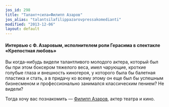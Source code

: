 ```yaml
---
jos_id: 298
title: "Талант+сила=Филипп Азаров"
jos_alias: "talantsilafilippazarovpressakomedianti"
modified: "2013-12-06"
layout: default
---
```


<h4>Интервью с Ф. Азаровым, исполнителем роли Герасима в спектакле «Крепостная любовь»</h4>

Вы когда-нибудь видели талантливого молодого актера, который был бы при этом боксером тяжелого веса, имел чарующие, кроткие голубые глаза и внешность киногероя, у которого была бы балетная пластика и стать, а в придачу ко всему этому он еще был бы успешным бизнесменом и профессионально занимался классическим пением? Не видели?

Тогда хочу вас познакомить — [Филипп Азаров](21-fillipp-azarov.html), актер театра и кино.


